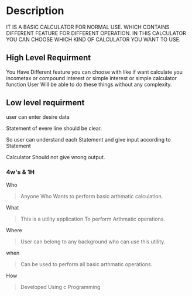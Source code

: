 # Description

IT IS A BASIC CALCULATOR FOR NORMAL USE.
WHICH CONTAINS DIFFERENT FEATURE FOR DIFFERENT OPERATION.
IN THIS CALCULATOR YOU CAN CHOOSE WHICH KIND OF CALCULATOR YOU WANT TO USE.
## High Level Requirment

You Have Different feature you can choose with like if want calculate you incometax or compound interest or simple interest or simple calculator function
User Will be able to do these things without any complexity.
## Low level requirment

user can enter desire data

Statement of evere line should be clear.

So user can understand each Statement and give input according to Statement

Calculator Should not give wrong output.
### 4w's & 1H
Who 
  >Anyone Who Wants to perform basic arthmatic calculation.

What
  >This is a utility application To perform Arthmatic operations.

Where
  >User can belong to any background who can use this utility.

when
  >Can be used to perform all basic arthmatic operations.

How
  >Developed Using c Programming
